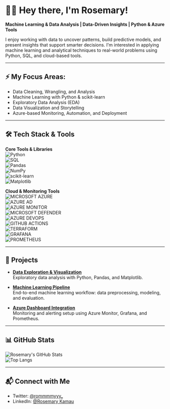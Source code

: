 # 👋🏾 Hey there, I'm Rosemary!

**Machine Learning & Data Analysis | Data-Driven Insights | Python & Azure Tools**

I enjoy working with data to uncover patterns, build predictive models, and present insights that support smarter decisions. I'm interested in applying machine learning and analytical techniques to real-world problems using Python, SQL, and cloud-based tools.

---

## ⚡ My Focus Areas:
- Data Cleaning, Wrangling, and Analysis  
- Machine Learning with Python & scikit-learn  
- Exploratory Data Analysis (EDA)  
- Data Visualization and Storytelling  
- Azure-based Monitoring, Automation, and Deployment

---

## 🛠️ Tech Stack & Tools

**Core Tools & Libraries**  
![Python](https://img.shields.io/badge/Python-3776AB?style=for-the-badge&logo=python&logoColor=white)  
![SQL](https://img.shields.io/badge/SQL-025E8C?style=for-the-badge&logo=postgresql&logoColor=white)  
![Pandas](https://img.shields.io/badge/Pandas-150458?style=for-the-badge&logo=pandas&logoColor=white)  
![NumPy](https://img.shields.io/badge/Numpy-013243?style=for-the-badge&logo=numpy&logoColor=white)  
![scikit-learn](https://img.shields.io/badge/scikit--learn-F7931E?style=for-the-badge&logo=scikit-learn&logoColor=white)  
![Matplotlib](https://img.shields.io/badge/Matplotlib-ffffff?style=for-the-badge&logo=matplotlib&logoColor=black)  

**Cloud & Monitoring Tools**  
![MICROSOFT AZURE](https://img.shields.io/badge/Microsoft%20Azure-0078D4?style=for-the-badge&logo=microsoftazure&logoColor=white)  
![AZURE AD](https://img.shields.io/badge/Azure%20AD-0078D4?style=for-the-badge&logo=microsoft&logoColor=white)  
![AZURE MONITOR](https://img.shields.io/badge/Azure%20Monitor-0078D4?style=for-the-badge&logo=azuremonitor&logoColor=white)  
![MICROSOFT DEFENDER](https://img.shields.io/badge/Microsoft%20Defender-5E5E5E?style=for-the-badge&logo=microsoftdefender&logoColor=white)  
![AZURE DEVOPS](https://img.shields.io/badge/Azure%20DevOps-0078D4?style=for-the-badge&logo=azuredevops&logoColor=white)  
![GITHUB ACTIONS](https://img.shields.io/badge/GitHub%20Actions-2088FF?style=for-the-badge&logo=githubactions&logoColor=white)  
![TERRAFORM](https://img.shields.io/badge/Terraform-7B42BC?style=for-the-badge&logo=terraform&logoColor=white)  
![GRAFANA](https://img.shields.io/badge/Grafana-F46800?style=for-the-badge&logo=grafana&logoColor=white)  
![PROMETHEUS](https://img.shields.io/badge/Prometheus-E6522C?style=for-the-badge&logo=prometheus&logoColor=white)

---

## 📁 Projects

- **[Data Exploration & Visualization](https://github.com/your-username/project-name)**  
  Exploratory data analysis with Python, Pandas, and Matplotlib.

- **[Machine Learning Pipeline](https://github.com/your-username/project-name)**  
  End-to-end machine learning workflow: data preprocessing, modeling, and evaluation.

- **[Azure Dashboard Integration](https://github.com/your-username/project-name)**  
  Monitoring and alerting setup using Azure Monitor, Grafana, and Prometheus.

---

## 📊 GitHub Stats

![Rosemary's GitHub Stats](https://github-readme-stats.vercel.app/api?username=roseemaryy&show_icons=true&theme=radical)  
![Top Langs](https://github-readme-stats.vercel.app/api/top-langs/?username=roseemaryy&layout=compact&theme=radical)

---

## 📬 Connect with Me  
- Twitter: [@rommmmyyy_](https://twitter.com/rommmmyyy_)
- LinkedIn: [@Rosemary Kamau](https://www.linkedin.com/in/rosemary-kamau-7975a3356?utm_source=share&utm_campaign=share_via&utm_content=profile&utm_medium=ios_app)
